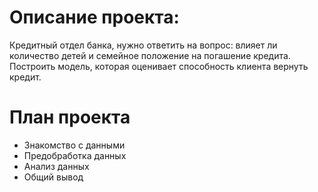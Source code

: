 # Описание проекта: 
Кредитный отдел банка, нужно ответить на вопрос: влияет ли количество детей и семейное положение на погашение кредита. 
Построить модель, которая оценивает способность клиента вернуть кредит.

# План проекта
 -  Знакомство с данными
 -  Предобработка данных
 -  Анализ данных
 -  Общий вывод
